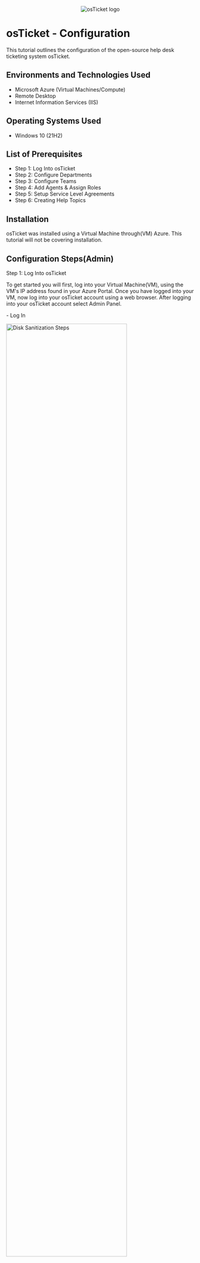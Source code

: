 <p align="center">
<img src="https://i.imgur.com/Clzj7Xs.png" alt="osTicket logo"/>
</p>

<h1>osTicket - Configuration</h1>
This tutorial outlines the configuration of the open-source help desk ticketing system osTicket.<br />


<h2>Environments and Technologies Used</h2>

- Microsoft Azure (Virtual Machines/Compute)
- Remote Desktop
- Internet Information Services (IIS)

<h2>Operating Systems Used </h2>

- Windows 10</b> (21H2)

<h2>List of Prerequisites</h2>

- Step 1: Log Into osTicket
- Step 2: Configure Departments
- Step 3: Configure Teams 
- Step 4: Add Agents & Assign Roles
- Step 5: Setup Service Level Agreements
- Step 6: Creating Help Topics

<h2>Installation</h2>
osTicket was installed using a Virtual Machine through(VM) Azure. This tutorial will not be covering installation.
<p></p>
<h2>Configuration Steps(Admin)</h2>
Step 1: Log Into osTicket
<p></p>
To get started you will first, log into your Virtual Machine(VM), using the VM's IP address found in your Azure Portal. Once you have logged into your VM, now log into your osTicket account using a web browser. After logging into your osTicket account select Admin Panel.  
<p></p>
- Log In
<p></p>
<img src="https://i.imgur.com/pzPw9pO.png" height="80%" width="80%" alt="Disk Sanitization Steps"/>
<p></p>
- Select Admin Panel (Top Right)
<p></p>
<img src="https://i.imgur.com/cdYxMM9.png" height="80%" width="80%" alt="Disk Sanitization Steps"/>
<p></p>
- Select Setting
<p></p>
<img src="https://i.imgur.com/bMFajag.png" height="80%" width="80%" alt="Disk Sanitization Steps"/>
<p></p>

Step 2: Configure Departments
<p></p>
Now that we have successfully logged in, let's set up Departments. This will allow us the ability to categorize incoming tickets and establish the correct access for staff members. 
<p></p>
<img src="https://i.imgur.com/YTBYpG3.png" height="80%" width="80%" alt="Disk Sanitization Steps"/>
<p></p>

Step 3: Configure Teams 
<p></p>

Once Departments are created, Teams can be created and assigned to Departments. Each team may have a different level of access. 
<p></p>  
<img src="https://i.imgur.com/4E3ToDc.png" height="80%" width="80%" alt="Disk Sanitization Steps"/>
<p></p>

Step 4: Add Agents & Assign Roles
<p></p>

When creating a new agent's profile or updating an existing agent's profile you will assign them to a department and team that will provide their access ability.
<p></p>  
<img src="https://i.imgur.com/p1foLFl.png" height="80%" width="80%" alt="Disk Sanitization Steps"/>
<p></p>
- Add New Agent 
<p></p>
<img src="https://i.imgur.com/5CBlcTT.png" height="80%" width="80%" alt="Disk Sanitization Steps"/>
<p></p>
- Select Agents Department
<img src="https://i.imgur.com/YcwoHb6.png" height="80%" width="80%" alt="Disk Sanitization Steps"/>
<p></p>
- Confirm Agents Permmissions
<p></p>
<img src="https://i.imgur.com/z3XxoOK.png" height="80%" width="80%" alt="Disk Sanitization Steps"/>
<p></p>
- Select Agents Team & Create Profile
<p></p>
<img src="https://i.imgur.com/0LfPszh.png" height="80%" width="80%" alt="Disk Sanitization Steps"/>
<p></p>

Step 5: Configure Service Level Agreements (SLA)
<p></p>
<img src="https://i.imgur.com/MxP8iWW.png" height="80%" width="80%" alt="Disk Sanitization Steps"/>
</p>
<p>
Step 6: Create Help Topics
Admin Panel -> Manage -> Help Topics
<p>
<img src="https://i.imgur.com/RR8tzne.png" height="80%" width="80%" alt="Disk Sanitization Steps"/>
</p>
<p>





